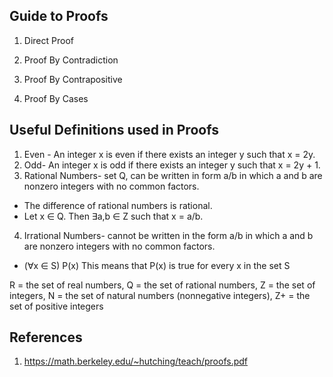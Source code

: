## Guide to Proofs 


1. Direct Proof

2. Proof By Contradiction 

3. Proof By Contrapositive

4. Proof By Cases 


## Useful Definitions used in Proofs 
1. Even - An integer x is even if there exists an integer y such that x = 2y.
2. Odd- An integer x is odd if there exists an integer y such that x = 2y + 1.
3. Rational Numbers- set Q, can be written in form a/b in which a and b are nonzero integers with no common factors. 
- The difference of rational numbers is rational. 
- Let x ∈ Q. Then ∃a,b ∈ Z such that x = a/b. 
4. Irrational Numbers- cannot be written in the form a/b in which a and b are nonzero integers with no common factors. 

- (∀x ∈ S) P(x)
This means that P(x) is true for every x in the set S

R = the set of real numbers,
Q = the set of rational numbers,
Z = the set of integers,
N = the set of natural numbers (nonnegative integers),
Z+ = the set of positive integers

## References 
1. https://math.berkeley.edu/~hutching/teach/proofs.pdf
